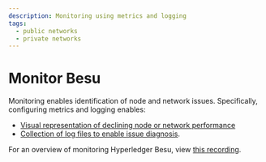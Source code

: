 ```yaml
---
description: Monitoring using metrics and logging
tags:
  - public networks
  - private networks
---
```


# Monitor Besu

Monitoring enables identification of node and network issues. Specifically, configuring metrics and logging enables:

- [Visual representation of declining node or network performance](metrics.md)
- [Collection of log files to enable issue diagnosis](logging.md).

For an overview of monitoring Hyperledger Besu, view [this recording](https://www.youtube.com/watch?v=7BuutRe0I28&feature=youtu.be).
